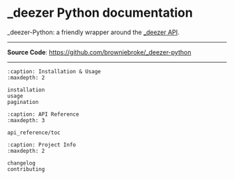 # _deezer Python documentation

_deezer-Python: a friendly wrapper around the [_deezer API](http://developers._deezer.com/api).

---

**Source Code**: <a href="https://github.com/browniebroke/_deezer-python" target="_blank">https://github.com/browniebroke/_deezer-python </a>

---

```{toctree}
:caption: Installation & Usage
:maxdepth: 2

installation
usage
pagination
```

```{toctree}
:caption: API Reference
:maxdepth: 3

api_reference/toc
```

```{toctree}
:caption: Project Info
:maxdepth: 2

changelog
contributing
```
